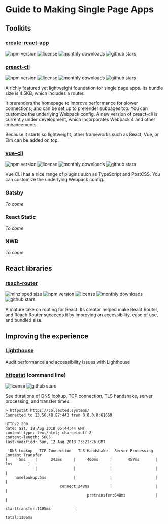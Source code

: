 # Guide to Making Single Page Apps

## Toolkits

### [create-react-app](https://github.com/developit/preact-cli)

![npm version](https://badgen.net/npm/v/create-react-app?color=orange)
![license](https://badgen.net/github/license/facebook/create-react-app)
![monthly downloads](https://badgen.net/npm/dm/create-react-app?color=yellow)
![github stars](https://badgen.net/github/stars/facebook/create-react-app?color=yellow)


### [preact-cli](https://github.com/developit/preact-cli)

![npm version](https://badgen.net/npm/v/preact-cli?color=orange)
![license](https://badgen.net/github/license/developit/preact-cli)
![monthly downloads](https://badgen.net/npm/dm/preact-cli?color=yellow)
![github stars](https://badgen.net/github/stars/developit/preact-cli?color=yellow)

A richly featured yet lightweight foundation for single page apps. Its bundle size is 4.5KB, which includes a router.

It prerenders the homepage to improve performance for slower connections, and can be set up to prerender subpages too. You can customize the underlying Webpack config. A new version of preact-cli is currently under development, which incorporates Webpack 4 and other enhancements.

Because it starts so lightweight, other frameworks such as React, Vue, or Elm can be added on top.

### [vue-cli](https://github.com/vuejs/vue-cli)

![npm version](https://badgen.net/npm/v/vue-cli?color=orange)
![license](https://badgen.net/github/license/vuejs/vue-cli)
![monthly downloads](https://badgen.net/npm/dm/vue-cli?color=yellow)
![github stars](https://badgen.net/github/stars/vuejs/vue-cli?color=yellow)

Vue CLI has a nice range of plugins such as TypeScript and PostCSS. You can customize the underlying Webpack config.

### Gatsby

_To come_

### React Static

_To come_

### NWB

_To come_

## React libraries

### [reach-router](https://reach.tech/router)

![minzipped size](https://badgen.net/bundlephobia/minzip/@reach/router?color=green)
![npm version](https://badgen.net/npm/v/@reach/router?color=orange)
![license](https://badgen.net/github/license/reach/router)
![monthly downloads](https://badgen.net/npm/dm/@reach/router?color=yellow)
![github stars](https://badgen.net/github/stars/reach/router?color=yellow)

A mature take on routing for React. Its creator helped make React Router, and Reach Router succeeds it by improving on accessibility, ease of use, and bundled size.

## Improving the experience

### [Lighthouse](https://developers.google.com/web/tools/lighthouse/)

Audit performance and accessibility issues with Lighthouse

### [httpstat](https://github.com/reorx/httpstat) (command line)

![license](https://badgen.net/github/license/reorx/httpstat)
![github stars](https://badgen.net/github/stars/reorx/httpstat?color=yellow)

See durations of DNS lookup, TCP connection, TLS handshake, server processing, and transfer times.

```
> httpstat https://collected.systems/
Connected to 13.56.48.87:443 from 0.0.0.0:61669

HTTP/2 200 
date: Sat, 18 Aug 2018 05:44:44 GMT
content-type: text/html; charset=utf-8
content-length: 5685
last-modified: Sun, 12 Aug 2018 23:21:26 GMT

  DNS Lookup   TCP Connection   TLS Handshake   Server Processing   Content Transfer
[     5ms    |      243ms     |     400ms     |       457ms       |        1ms       ]
             |                |               |                   |                  |
    namelookup:5ms            |               |                   |                  |
                        connect:248ms         |                   |                  |
                                    pretransfer:648ms             |                  |
                                                      starttransfer:1105ms           |
                                                                                 total:1106ms 
```
